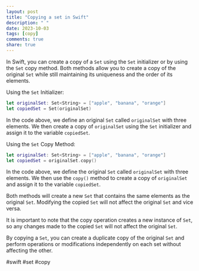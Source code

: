 ```yaml
---
layout: post
title: "Copying a set in Swift"
description: " "
date: 2023-10-03
tags: [copy]
comments: true
share: true
---
```


In Swift, you can create a copy of a `Set` using the `Set` initializer or by using the `Set` copy method. Both methods allow you to create a copy of the original `Set` while still maintaining its uniqueness and the order of its elements.

Using the `Set` Initializer:

```swift
let originalSet: Set<String> = ["apple", "banana", "orange"]
let copiedSet = Set(originalSet)
```

In the code above, we define an original `Set` called `originalSet` with three elements. We then create a copy of `originalSet` using the `Set` initializer and assign it to the variable `copiedSet`.

Using the `Set` Copy Method:

```swift
let originalSet: Set<String> = ["apple", "banana", "orange"]
let copiedSet = originalSet.copy()
```

In the code above, we define the original `Set` called `originalSet` with three elements. We then use the `copy()` method to create a copy of `originalSet` and assign it to the variable `copiedSet`.

Both methods will create a new `Set` that contains the same elements as the original `Set`. Modifying the copied `Set` will not affect the original `Set` and vice versa.

It is important to note that the copy operation creates a new instance of `Set`, so any changes made to the copied `Set` will not affect the original `Set`.

By copying a `Set`, you can create a duplicate copy of the original `Set` and perform operations or modifications independently on each set without affecting the other.

#swift #set #copy